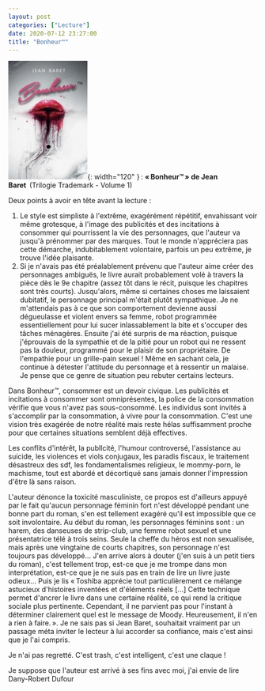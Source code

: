 ```yaml
---
layout: post
categories: ["Lecture"]
date: 2020-07-12 23:27:00
title: "Bonheur™"
---
```


![couverture](/assets/images/couv_lecture/bonheurtm.webp){: width="120" } :
**« Bonheur™ » de Jean Baret**  (Trilogie Trademark - Volume 1)

Deux points à avoir en tête avant la lecture :

1.  Le style est simpliste à l'extrême, exagérément répétitif,
    envahissant voir même grotesque, à l'image des publicités et des
    incitations à consommer qui pourrissent la vie des personnages, que
    l'auteur va jusqu'à prénommer par des marques. Tout le monde
    n'appréciera pas cette démarche, indubitablement volontaire, parfois
    un peu extrême, je trouve l'idée plaisante.
2.  Si je n'avais pas été préalablement prévenu que l'auteur aime créer
    des personnages ambiguës, le livre aurait probablement volé à
    travers la pièce dès le 9e chapitre (assez tôt dans le récit,
    puisque les chapitres sont très courts). Jusqu'alors, même si
    certaines choses me laissaient dubitatif, le personnage principal
    m'était plutôt sympathique. Je ne m'attendais pas à ce que son
    comportement devienne aussi dégueulasse et violent envers sa femme,
    robot programmée essentiellement pour lui sucer inlassablement la
    bite et s'occuper des tâches ménagères. Ensuite j'ai été surpris de
    ma réaction, puisque j'éprouvais de la sympathie et de la pitié pour
    un robot qui ne ressent pas la douleur, programmé pour le plaisir de
    son propriétaire. De l'empathie pour un grille-pain sexuel ! Même en
    sachant cela, je continue à détester l'attitude du personnage et à
    ressentir un malaise. Je pense que ce genre de situation peu rebuter
    certains lecteurs.

Dans Bonheur™, consommer est un devoir civique. Les publicités et
incitations à consommer sont omniprésentes, la police de la consommation
vérifie que vous n'avez pas sous-consommé. Les individus sont invités à
s'accomplir par la consommation, à vivre pour la consommation. C'est une
vision très exagérée de notre réalité mais reste hélas suffisamment
proche pour que certaines situations semblent déjà effectives.

Les conflits d'intérêt, la publIcité, l'humour controversé, l'assistance
au suicide, les violences et viols conjugaux, les paradis fiscaux, le
traitement désastreux des sdf, les fondamentalismes religieux, le
mommy-porn, le machisme, tout est abordé et décortiqué sans jamais
donner l'impression d'être là sans raison.

L'auteur dénonce la toxicité masculiniste, ce propos est d'ailleurs
appuyé par le fait qu'aucun personnage féminin fort n'est développé
pendant une bonne part du roman, s'en est tellement exagéré qu'il est
impossible que ce soit involontaire. Au début du roman, les personnages
féminins sont : un harem, des danseuses de strip-club, une femme robot
sexuel et une présentatrice télé à trois seins. Seule la cheffe du héros
est non sexualisée, mais après une vingtaine de courts chapitres, son
personnage n'est toujours pas développé… J'en arrive alors à douter
(j'en suis à un petit tiers du roman), c'est tellement trop, est-ce que
je me trompe dans mon interprétation, est-ce que je ne suis pas en train
de lire un livre juste odieux… Puis je lis « Toshiba apprécie tout
particulièrement ce mélange astucieux d'histoires inventées et
d'éléments réels \[…\] Cette technique permet d'ancrer le
livre dans une certaine réalité, ce qui rend la critique sociale plus
pertinente. Cependant, il ne parvient pas pour l'instant à déterminer
clairement quel est le message de Moody. Heureusement, il n'en a rien à
faire. ». Je ne sais pas si Jean Baret, souhaitait vraiment par un
passage méta inviter le lecteur à lui accorder sa confiance, mais c'est
ainsi que je l'ai compris.

Je n'ai pas regretté. C'est trash, c'est intelligent, c'est une claque !

Je suppose que l'auteur est arrivé à ses fins avec moi, j'ai envie de
lire Dany-Robert Dufour
